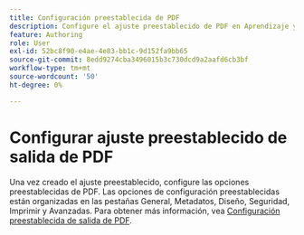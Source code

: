 ```yaml
---
title: Configuración preestablecida de PDF
description: Configure el ajuste preestablecido de PDF en Aprendizaje y formación sobre productos.
feature: Authoring
role: User
exl-id: 52bc8f90-e4ae-4e83-bb1c-9d152fa9bb65
source-git-commit: 8edd9274cba3496015b3c730dcd9a2aafd6cb3bf
workflow-type: tm+mt
source-wordcount: '50'
ht-degree: 0%

---
```


# Configurar ajuste preestablecido de salida de PDF

Una vez creado el ajuste preestablecido, configure las opciones preestablecidas de PDF. Las opciones de configuración preestablecidas están organizadas en las pestañas General, Metadatos, Diseño, Seguridad, Imprimir y Avanzadas. Para obtener más información, vea [Configuración preestablecida de salida de PDF](../web-editor/native-pdf-web-editor.md).
